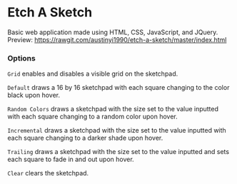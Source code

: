 # Etch A Sketch

Basic web application made using HTML, CSS, JavaScript, and JQuery.
Preview: https://rawgit.com/austinyi1990/etch-a-sketch/master/index.html

### Options

`Grid` enables and disables a visible grid on the sketchpad.

`Default` draws a 16 by 16 sketchpad with each square changing to the color black upon hover.

`Random Colors` draws a sketchpad with the size set to the value inputted with each square changing to a random color upon hover.

`Incremental` draws a sketchpad with the size set to the value inputted with each square changing to a darker shade upon hover.

`Trailing` draws a sketchpad with the size set to the value inputted and sets each square to fade in and out upon hover.

`Clear` clears the sketchpad.

